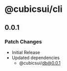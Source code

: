 # @cubicsui/cli

## 0.0.1

### Patch Changes

- Initial Release
- Updated dependencies
  - @cubicsui/db@0.0.1
